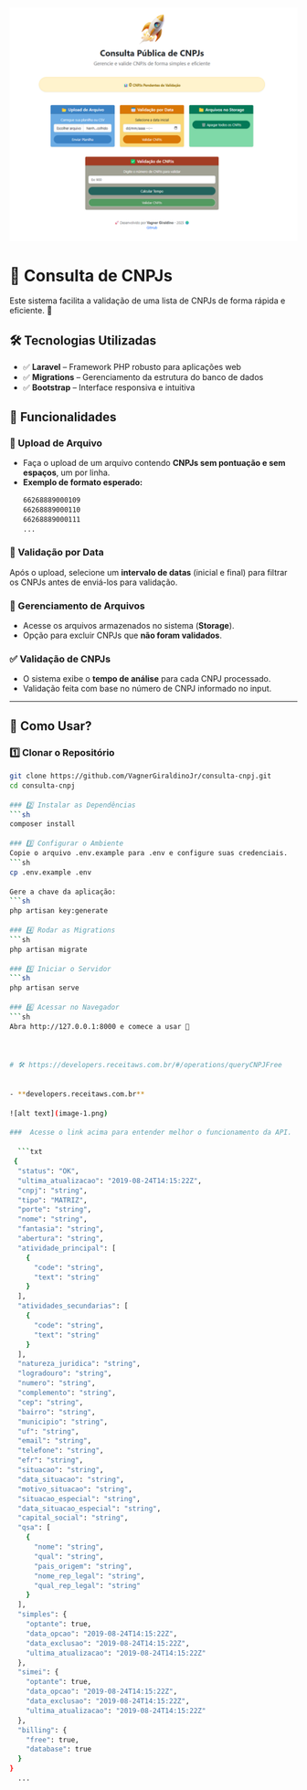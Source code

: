 ![alt text](image.png)


# 📌 Consulta de CNPJs  

Este sistema facilita a validação de uma lista de CNPJs de forma rápida e eficiente. 🚀  

## 🛠️ Tecnologias Utilizadas  
- ✅ **Laravel** – Framework PHP robusto para aplicações web  
- ✅ **Migrations** – Gerenciamento da estrutura do banco de dados  
- ✅ **Bootstrap** – Interface responsiva e intuitiva  

## 🎯 Funcionalidades  

### 📂 Upload de Arquivo  
- Faça o upload de um arquivo contendo **CNPJs sem pontuação e sem espaços**, um por linha.  
- **Exemplo de formato esperado:**  
  ```txt
  66268889000109
  66268889000110
  66268889000111
  ...

### 📅 Validação por Data  
Após o upload, selecione um **intervalo de datas** (inicial e final) para filtrar os CNPJs antes de enviá-los para validação.  

### 📁 Gerenciamento de Arquivos  
- Acesse os arquivos armazenados no sistema (**Storage**).  
- Opção para excluir CNPJs que **não foram validados**.  

### ✅ Validação de CNPJs  
- O sistema exibe o **tempo de análise** para cada CNPJ processado.  
- Validação feita com base no número de CNPJ informado no input.  

---

## 🚀 Como Usar?  

### 1️⃣ Clonar o Repositório  
```sh
git clone https://github.com/VagnerGiraldinoJr/consulta-cnpj.git
cd consulta-cnpj

### 2️⃣ Instalar as Dependências
```sh
composer install

### 3️⃣ Configurar o Ambiente
Copie o arquivo .env.example para .env e configure suas credenciais.
```sh
cp .env.example .env

Gere a chave da aplicação:
```sh
php artisan key:generate

### 4️⃣ Rodar as Migrations
```sh
php artisan migrate

### 5️⃣ Iniciar o Servidor
```sh
php artisan serve

### 6️⃣ Acessar no Navegador
```sh
Abra http://127.0.0.1:8000 e comece a usar 🚀



# 🛠️ https://developers.receitaws.com.br/#/operations/queryCNPJFree


- **developers.receitaws.com.br**

![alt text](image-1.png)

###  Acesse o link acima para entender melhor o funcionamento da API.

  ```txt
 {
  "status": "OK",
  "ultima_atualizacao": "2019-08-24T14:15:22Z",
  "cnpj": "string",
  "tipo": "MATRIZ",
  "porte": "string",
  "nome": "string",
  "fantasia": "string",
  "abertura": "string",
  "atividade_principal": [
    {
      "code": "string",
      "text": "string"
    }
  ],
  "atividades_secundarias": [
    {
      "code": "string",
      "text": "string"
    }
  ],
  "natureza_juridica": "string",
  "logradouro": "string",
  "numero": "string",
  "complemento": "string",
  "cep": "string",
  "bairro": "string",
  "municipio": "string",
  "uf": "string",
  "email": "string",
  "telefone": "string",
  "efr": "string",
  "situacao": "string",
  "data_situacao": "string",
  "motivo_situacao": "string",
  "situacao_especial": "string",
  "data_situacao_especial": "string",
  "capital_social": "string",
  "qsa": [
    {
      "nome": "string",
      "qual": "string",
      "pais_origem": "string",
      "nome_rep_legal": "string",
      "qual_rep_legal": "string"
    }
  ],
  "simples": {
    "optante": true,
    "data_opcao": "2019-08-24T14:15:22Z",
    "data_exclusao": "2019-08-24T14:15:22Z",
    "ultima_atualizacao": "2019-08-24T14:15:22Z"
  },
  "simei": {
    "optante": true,
    "data_opcao": "2019-08-24T14:15:22Z",
    "data_exclusao": "2019-08-24T14:15:22Z",
    "ultima_atualizacao": "2019-08-24T14:15:22Z"
  },
  "billing": {
    "free": true,
    "database": true
  }
}
  ...
